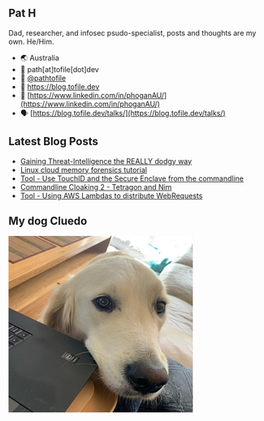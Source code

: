 ## Pat H

Dad, researcher, and infosec psudo-specialist, posts and thoughts are my own. He/Him.

- 🌏 Australia
- 📧 path[at]tofile[dot]dev
- 🐣 [@pathtofile](https://twitter.com/pathtofile)
- 📘 https://blog.tofile.dev
- 🏢 [https://www.linkedin.com/in/phoganAU/](https://www.linkedin.com/in/phoganAU/)
- 🗣️ [https://blog.tofile.dev/talks/](https://blog.tofile.dev/talks/)

## Latest Blog Posts
<!-- BLOG-POST-LIST:START -->
- [Gaining Threat-Intelligence the REALLY dodgy way](https://blog.tofile.dev/2022/11/30/kdu_sealighter.html)
- [Linux cloud memory forensics tutorial](https://blog.tofile.dev/2022/08/22/cloud-forensics.html)
- [Tool - Use TouchID and the Secure Enclave from the commandline](https://blog.tofile.dev/2022/08/21/toucli.html)
- [Commandline Cloaking 2 - Tetragon and Nim](https://blog.tofile.dev/2022/08/04/tetragon.html)
- [Tool - Using AWS Lambdas to distribute WebRequests](https://blog.tofile.dev/2022/07/21/aws-webrunner.html)
<!-- BLOG-POST-LIST:END -->

## My dog Cluedo
<img src="https://raw.githubusercontent.com/pathtofile/pathtofile/main/assets/dog_cluedo.jpg" alt="My Dog Cluedo" width="363" height="348">
